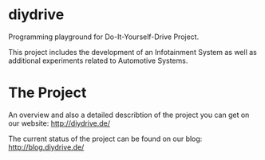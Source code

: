 # diydrive
Programming playground for Do-It-Yourself-Drive Project.

This project includes the development of an Infotainment System as well as additional experiments related to Automotive Systems.

# The Project
An overview and also a detailed describtion of the project you can get on our website:
http://diydrive.de/

The current status of the project can be found on our blog:
http://blog.diydrive.de/
